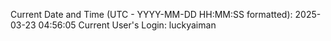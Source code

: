 Current Date and Time (UTC - YYYY-MM-DD HH:MM:SS formatted): 2025-03-23 04:56:05
Current User's Login: luckyaiman
